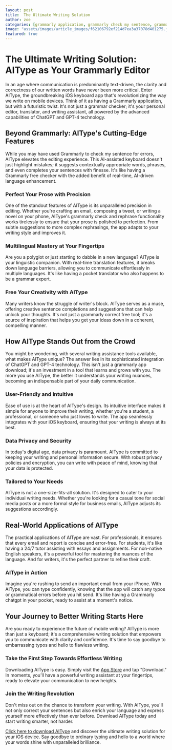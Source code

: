 ```yaml
---
layout: post
title:  The Ultimate Writing Solution
author: zoe
categories: [grammarly application, grammarly check my sentence, grammarly chatgpt, grammarly free checker, grammarly check and rephrase, grammarly correct free, grammarly app download]
image: "assets/images/article_images/f62106792ef214d7ea3a37078d401275.jpg"
featured: true
---
```


# The Ultimate Writing Solution: AIType as Your Grammarly Editor

In an age where communication is predominantly text-driven, the clarity and correctness of our written words have never been more critical. Enter AIType, the groundbreaking iOS keyboard app that's revolutionizing the way we write on mobile devices. Think of it as having a Grammarly application, but with a futuristic twist. It's not just a grammar checker; it's your personal editor, translator, and writing assistant, all powered by the advanced capabilities of ChatGPT and GPT-4 technology.

## Beyond Grammarly: AIType's Cutting-Edge Features

While you may have used Grammarly to check my sentence for errors, AIType elevates the editing experience. This AI-assisted keyboard doesn't just highlight mistakes; it suggests contextually appropriate words, phrases, and even completes your sentences with finesse. It's like having a Grammarly free checker with the added benefit of real-time, AI-driven language enhancement.

### Perfect Your Prose with Precision

One of the standout features of AIType is its unparalleled precision in editing. Whether you're crafting an email, composing a tweet, or writing a novel on your phone, AIType's grammarly check and rephrase functionality works tirelessly to ensure that your prose is polished to perfection. From subtle suggestions to more complex rephrasings, the app adapts to your writing style and improves it.

### Multilingual Mastery at Your Fingertips

Are you a polyglot or just starting to dabble in a new language? AIType is your linguistic companion. With real-time translation features, it breaks down language barriers, allowing you to communicate effortlessly in multiple languages. It's like having a pocket translator who also happens to be a grammar expert.

### Free Your Creativity with AIType

Many writers know the struggle of writer's block. AIType serves as a muse, offering creative sentence completions and suggestions that can help unlock your thoughts. It's not just a grammarly correct free tool; it's a source of inspiration that helps you get your ideas down in a coherent, compelling manner.

## How AIType Stands Out from the Crowd

You might be wondering, with several writing assistance tools available, what makes AIType unique? The answer lies in its sophisticated integration of ChatGPT and GPT-4 technology. This isn't just a grammarly app download; it's an investment in a tool that learns and grows with you. The more you use AIType, the better it understands your writing nuances, becoming an indispensable part of your daily communication.

### User-Friendly and Intuitive

Ease of use is at the heart of AIType's design. Its intuitive interface makes it simple for anyone to improve their writing, whether you're a student, a professional, or someone who just loves to write. The app seamlessly integrates with your iOS keyboard, ensuring that your writing is always at its best.

### Data Privacy and Security

In today's digital age, data privacy is paramount. AIType is committed to keeping your writing and personal information secure. With robust privacy policies and encryption, you can write with peace of mind, knowing that your data is protected.

### Tailored to Your Needs

AIType is not a one-size-fits-all solution. It's designed to cater to your individual writing needs. Whether you're looking for a casual tone for social media posts or a more formal style for business emails, AIType adjusts its suggestions accordingly.

## Real-World Applications of AIType

The practical applications of AIType are vast. For professionals, it ensures that every email and report is concise and error-free. For students, it's like having a 24/7 tutor assisting with essays and assignments. For non-native English speakers, it's a powerful tool for mastering the nuances of the language. And for writers, it's the perfect partner to refine their craft.

### AIType in Action

Imagine you're rushing to send an important email from your iPhone. With AIType, you can type confidently, knowing that the app will catch any typos or grammatical errors before you hit send. It's like having a Grammarly chatgpt in your pocket, ready to assist at a moment's notice.

## Your Journey to Better Writing Starts Here

Are you ready to experience the future of mobile writing? AIType is more than just a keyboard; it's a comprehensive writing solution that empowers you to communicate with clarity and confidence. It's time to say goodbye to embarrassing typos and hello to flawless writing.

### Take the First Step Towards Effortless Writing

Downloading AIType is easy. Simply visit the [App Store](https://apps.apple.com/us/app/aitype-grammar-check-keyboard/id6469163944) and tap "Download." In moments, you'll have a powerful writing assistant at your fingertips, ready to elevate your communication to new heights.

### Join the Writing Revolution

Don't miss out on the chance to transform your writing. With AIType, you'll not only correct your sentences but also enrich your language and express yourself more effectively than ever before. Download AIType today and start writing smarter, not harder.

[Click here to download AIType](https://apps.apple.com/us/app/aitype-grammar-check-keyboard/id6469163944) and discover the ultimate writing solution for your iOS device. Say goodbye to ordinary typing and hello to a world where your words shine with unparalleled brilliance.